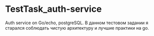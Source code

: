 # TestTask_auth-service
Auth service on Go/echo, postgreSQL.
В данном тестовом задании я старался соблюдать чистую архитектуру и лучшие практики на go. 
